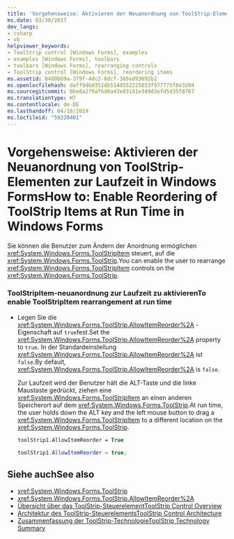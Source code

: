 ```yaml
---
title: 'Vorgehensweise: Aktivieren der Neuanordnung von ToolStrip-Elementen zur Laufzeit in Windows Forms'
ms.date: 03/30/2017
dev_langs:
- csharp
- vb
helpviewer_keywords:
- ToolStrip control [Windows Forms], examples
- examples [Windows Forms], toolbars
- toolbars [Windows Forms], rearranging controls
- ToolStrip control [Windows Forms], reordering items
ms.assetid: 8480b69a-379f-4dc2-8dcf-365ed93692b2
ms.openlocfilehash: daff9d6d351db514d552225853f977775f8e3204
ms.sourcegitcommit: 0be8a279af6d8a43e03141e349d3efd5d35f8767
ms.translationtype: HT
ms.contentlocale: de-DE
ms.lasthandoff: 04/18/2019
ms.locfileid: "59220401"
---
```

# <a name="how-to-enable-reordering-of-toolstrip-items-at-run-time-in-windows-forms"></a><span data-ttu-id="12063-102">Vorgehensweise: Aktivieren der Neuanordnung von ToolStrip-Elementen zur Laufzeit in Windows Forms</span><span class="sxs-lookup"><span data-stu-id="12063-102">How to: Enable Reordering of ToolStrip Items at Run Time in Windows Forms</span></span>
<span data-ttu-id="12063-103">Sie können die Benutzer zum Ändern der Anordnung ermöglichen <xref:System.Windows.Forms.ToolStripItem> steuert, auf die <xref:System.Windows.Forms.ToolStrip>.</span><span class="sxs-lookup"><span data-stu-id="12063-103">You can enable the user to rearrange <xref:System.Windows.Forms.ToolStripItem> controls on the <xref:System.Windows.Forms.ToolStrip>.</span></span>  
  
### <a name="to-enable-toolstripitem-rearrangement-at-run-time"></a><span data-ttu-id="12063-104">ToolStripItem-neuanordnung zur Laufzeit zu aktivieren</span><span class="sxs-lookup"><span data-stu-id="12063-104">To enable ToolStripItem rearrangement at run time</span></span>  
  
-   <span data-ttu-id="12063-105">Legen Sie die <xref:System.Windows.Forms.ToolStrip.AllowItemReorder%2A> -Eigenschaft auf `true`fest.</span><span class="sxs-lookup"><span data-stu-id="12063-105">Set the <xref:System.Windows.Forms.ToolStrip.AllowItemReorder%2A> property to `true`.</span></span> <span data-ttu-id="12063-106">In der Standardeinstellung <xref:System.Windows.Forms.ToolStrip.AllowItemReorder%2A> ist `false`.</span><span class="sxs-lookup"><span data-stu-id="12063-106">By default, <xref:System.Windows.Forms.ToolStrip.AllowItemReorder%2A> is `false`.</span></span>  
  
     <span data-ttu-id="12063-107">Zur Laufzeit wird der Benutzer hält die ALT-Taste und die linke Maustaste gedrückt, ziehen eine <xref:System.Windows.Forms.ToolStripItem> an einen anderen Speicherort auf dem <xref:System.Windows.Forms.ToolStrip>.</span><span class="sxs-lookup"><span data-stu-id="12063-107">At run time, the user holds down the ALT key and the left mouse button to drag a <xref:System.Windows.Forms.ToolStripItem> to a different location on the <xref:System.Windows.Forms.ToolStrip>.</span></span>  
  
    ```vb  
    toolStrip1.AllowItemReorder = True  
    ```  
  
    ```csharp  
    toolStrip1.AllowItemReorder = true;  
    ```  
  
## <a name="see-also"></a><span data-ttu-id="12063-108">Siehe auch</span><span class="sxs-lookup"><span data-stu-id="12063-108">See also</span></span>

- <xref:System.Windows.Forms.ToolStrip>
- <xref:System.Windows.Forms.ToolStrip.AllowItemReorder%2A>
- [<span data-ttu-id="12063-109">Übersicht über das ToolStrip-Steuerelement</span><span class="sxs-lookup"><span data-stu-id="12063-109">ToolStrip Control Overview</span></span>](toolstrip-control-overview-windows-forms.md)
- [<span data-ttu-id="12063-110">Architektur des ToolStrip-Steuerelements</span><span class="sxs-lookup"><span data-stu-id="12063-110">ToolStrip Control Architecture</span></span>](toolstrip-control-architecture.md)
- [<span data-ttu-id="12063-111">Zusammenfassung der ToolStrip-Technologie</span><span class="sxs-lookup"><span data-stu-id="12063-111">ToolStrip Technology Summary</span></span>](toolstrip-technology-summary.md)
